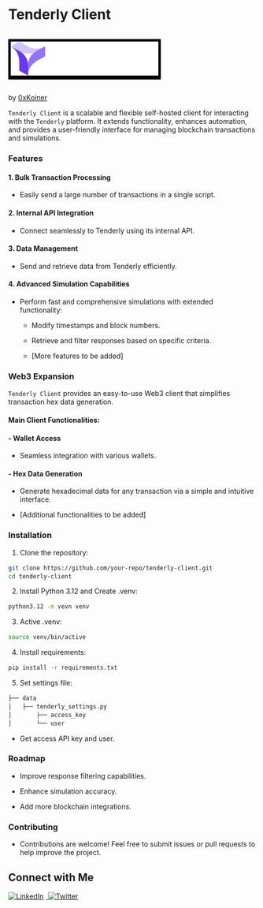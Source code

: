 # Tenderly Client
<p style="background-color: black; display: inline-block; padding: 5px;">
  <img src="files/Tenderly---Color---White-Wordmark.png" alt="Orbiter Finance" style="width: 300px;" />
</p>

by [0xKoiner](https://github.com/0xkoiner)

`Tenderly Client` is a scalable and flexible self-hosted client for interacting with the `Tenderly` platform. It extends functionality, enhances automation, and provides a user-friendly interface for managing blockchain transactions and simulations.

### Features


#### 1. Bulk Transaction Processing

- Easily send a large number of transactions in a single script.

#### 2. Internal API Integration

- Connect seamlessly to Tenderly using its internal API.

#### 3. Data Management

- Send and retrieve data from Tenderly efficiently.

#### 4. Advanced Simulation Capabilities

- Perform fast and comprehensive simulations with extended functionality:

    - Modify timestamps and block numbers.

    - Retrieve and filter responses based on specific criteria.

    - [More features to be added]

### Web3 Expansion
`Tenderly Client` provides an easy-to-use Web3 client that simplifies transaction hex data generation.

#### Main Client Functionalities:


#### - Wallet Access

- Seamless integration with various wallets.

#### - Hex Data Generation

- Generate hexadecimal data for any transaction via a simple and intuitive interface.

- [Additional functionalities to be added]

### Installation
1. Clone the repository:
```bash
git clone https://github.com/your-repo/tenderly-client.git
cd tenderly-client
```
2. Install Python 3.12 and Create .venv:
```bash
python3.12 -m vevn venv
```
3. Active .venv:
```bash
source venv/bin/active
```
4. Install requirements:
```bash
pip install -r requirements.txt
```
5. Set settings file:
```bash
├── data
│   ├── tenderly_settings.py
│       ├── access_key
│       └── user
```
* Get access API key and user.

### Roadmap

- Improve response filtering capabilities.

- Enhance simulation accuracy.

- Add more blockchain integrations.

### Contributing

- Contributions are welcome! Feel free to submit issues or pull requests to help improve the project.

## Connect with Me

<p>
    <a href="https://www.linkedin.com/in/alex-gray-0xff/" target="_blank">
        <img src="https://cdn-icons-png.flaticon.com/512/174/174857.png" width="30" alt="LinkedIn" style="margin-right: 5px;">
    </a>
    <a href="https://x.com/0xKoiner" target="_blank">
        <img src="https://cdn-icons-png.flaticon.com/512/733/733579.png" width="30" alt="Twitter">
    </a>
</p>


